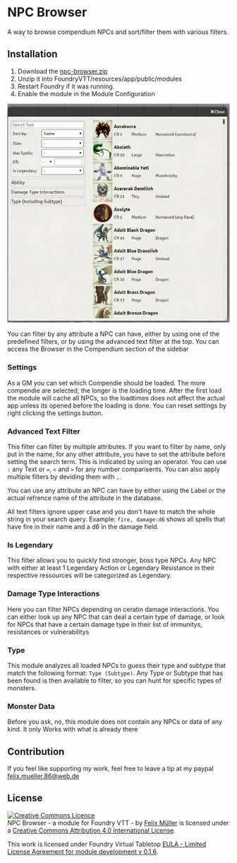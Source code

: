 # NPC Browser
A way to browse compendium NPCs and sort/filter them with various filters.

## Installation
1. Download the [npc-browser.zip](https://github.com/syl3r86/npc-browser/raw/master/npc-browser.zip)
2. Unzip it into FoundryVTT/resources/app/public/modules
3. Restart Foundry if it was running.
4. Enable the module in the Module Configuration

![example](preview.jpg)


You can filter by any attribute a NPC can have, either by using one of the predefined filters, or by using the advanced text filter at the top. You can access the Browser in the Compendium section of the sidebar

### Settings
As a GM you can set which Compendie should be loaded. The more compendie are selected, the longer is the loading time. After the first load the module will cache all NPCs, so the loadtimes does not affect the actual app unless its opened before the loading is done.
You can reset settings by right clicking the settings button.

### Advanced Text Filter
This filter can filter by multiple attributes. If you want to filter by name, only put in the name, for any other attribute, you have to set the attribute before setting the search term. This is indicated by using an operator. You can use `:` any Text or `=`, `<` and `>` for any number comparisents. You can also apply multiple filters by deviding them with `,`.

You can use any attribute an NPC can have by either using the Label or the actual refrence name of the attribute in the database.

All text filters ignore upper case and you don't have to match the whole string in your search query.
Example: `fire, damage:d6` shows all spells that have fire in their name and a d6 in the damage field.

### Is Legendary
This filter allows you to quickly find stronger, boss type NPCs. Any NPC with either at least 1 Legendary Action or Legendary Resistance in their respective ressources will be categorized as Legendary.

### Damage Type Interactions
Here you can filter NPCs depending on ceratin damage interactions. You can either look up any NPC that can deal a certain type of damage, or look for NPCs that have a certain damage type in their list of immunitys, resistances or vulnerabilitys

### Type
This module analyzes all loaded NPCs to guess their type and subtype that match the following format: `Type (Subtype)`. Any Type or Subtype that has been found is then available to filter, so you can hunt for specific types of monsters.

### Monster Data
Before you ask, no, this module does not contain any NPCs or data of any kind. It only Works with what is already there

## Contribution
If you feel like supporting my work, feel free to leave a tip at my paypal felix.mueller.86@web.de

## License
<a rel="license" href="http://creativecommons.org/licenses/by/4.0/"><img alt="Creative Commons Licence" style="border-width:0" src="https://i.creativecommons.org/l/by/4.0/88x31.png" /></a><br /><span xmlns:dct="http://purl.org/dc/terms/" property="dct:title">NPC Browser - a module for Foundry VTT -</span> by <a xmlns:cc="http://creativecommons.org/ns#" href="https://github.com/syl3r86?tab=repositories" property="cc:attributionName" rel="cc:attributionURL">Felix Müller</a> is licensed under a <a rel="license" href="http://creativecommons.org/licenses/by/4.0/">Creative Commons Attribution 4.0 International License</a>.

This work is licensed under Foundry Virtual Tabletop [EULA - Limited License Agreement for module development v 0.1.6](http://foundryvtt.com/pages/license.html).
